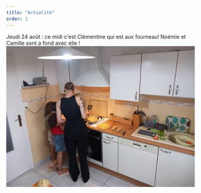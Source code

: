 ```yaml
---
title: "Actualité"
order: 1
---
```

Jeudi 24 août : ce midi c'est Clémentine qui est aux fourneau! Noémie et Camille sont a fond avec elle !
![Texte décrivant l'image](/images/20230824_1.jpg) 